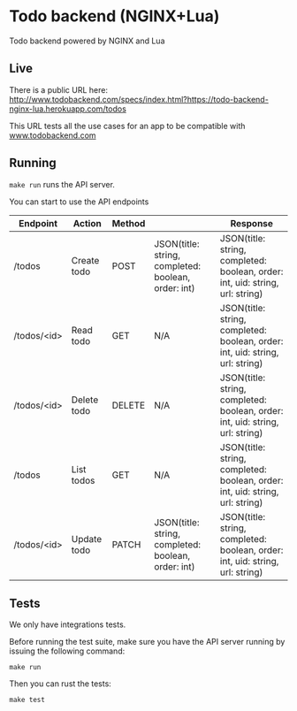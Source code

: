 # Todo backend (NGINX+Lua)

Todo backend powered by NGINX and Lua

## Live

There is a public URL here: http://www.todobackend.com/specs/index.html?https://todo-backend-nginx-lua.herokuapp.com/todos

This URL tests all the use cases for an app to be compatible with www.todobackend.com

## Running

`make run` runs the API server.

You can start to use the API endpoints

| Endpoint     	| Action      	| Method 	|                                                     	| Response                                                                      	|
|--------------	|-------------	|--------	|-----------------------------------------------------	|-------------------------------------------------------------------------------	|
| /todos       	| Create todo 	| POST   	| JSON(title: string, completed: boolean, order: int) 	| JSON(title: string, completed: boolean, order: int, uid: string, url: string) 	|
| /todos/\<id> 	| Read todo   	| GET    	| N/A                                                 	| JSON(title: string, completed: boolean, order: int, uid: string, url: string) 	|
| /todos/\<id> 	| Delete todo 	| DELETE 	| N/A                                                 	| JSON(title: string, completed: boolean, order: int, uid: string, url: string) 	|
| /todos       	| List todos  	| GET    	| N/A                                                 	| JSON(title: string, completed: boolean, order: int, uid: string, url: string) 	|
| /todos/\<id> 	| Update todo 	| PATCH  	| JSON(title: string, completed: boolean, order: int) 	| JSON(title: string, completed: boolean, order: int, uid: string, url: string) 	|

## Tests

We only have integrations tests.

Before running the test suite, make sure you have the API server running by issuing the following command:

```console
make run
```

Then you can rust the tests:

```console
make test
```